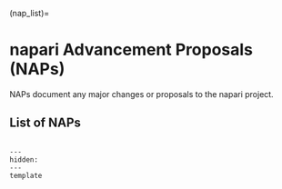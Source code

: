(nap_list)=
# napari Advancement Proposals (NAPs)

NAPs document any major changes or proposals to the napari project.

## List of NAPs

```{tableofcontents}
```

```{toctree}
---
hidden:
---
template
```

